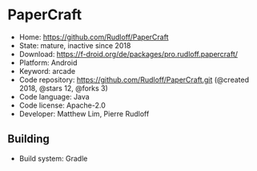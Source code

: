 # PaperCraft

- Home: https://github.com/Rudloff/PaperCraft
- State: mature, inactive since 2018
- Download: https://f-droid.org/de/packages/pro.rudloff.papercraft/
- Platform: Android
- Keyword: arcade
- Code repository: https://github.com/Rudloff/PaperCraft.git (@created 2018, @stars 12, @forks 3)
- Code language: Java
- Code license: Apache-2.0
- Developer: Matthew Lim, Pierre Rudloff

## Building

- Build system: Gradle
